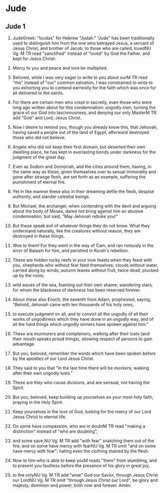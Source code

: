 # Jude

## Jude 1

1. JudeGreek: "Ioudas" for Hebrew "Judah." "Jude" has been traditionally used to distinguish him from the one who betrayed Jesus, a servant of Jesus Christ, and brother of Jacob, to those who are called, lovedNU Vg. M TR read "sanctified" instead of "loved" by God the Father, and kept for Jesus Christ:

2. Mercy to you and peace and love be multiplied. 

3. Beloved, while I was very eager to write to you about ourM TR read "the" instead of "our" common salvation, I was constrained to write to you exhorting you to contend earnestly for the faith which was once for all delivered to the saints.

4. For there are certain men who crept in secretly, even those who were long ago written about for this condemnation: ungodly men, turning the grace of our God into lasciviousness, and denying our only MasterM TR add "God" and Lord, Jesus Christ. 

5. Now I desire to remind you, though you already know this, that Jehovah, having saved a people out of the land of Egypt, afterward destroyed those who did not believe.

6. Angels who did not keep their first domain, but deserted their own dwelling place, he has kept in everlasting bonds under darkness for the judgment of the great day.

7. Even as Sodom and Gomorrah, and the cities around them, having, in the same way as these, given themselves over to sexual immorality and gone after strange flesh, are set forth as an example, suffering the punishment of eternal fire.

8. Yet in like manner these also in their dreaming defile the flesh, despise authority, and slander celestial beings.

9. But Michael, the archangel, when contending with the devil and arguing about the body of Moses, dared not bring against him an abusive condemnation, but said, "May Jehovah rebuke you!"

10. But these speak evil of whatever things they do not know. What they understand naturally, like the creatures without reason, they are destroyed in these things.

11. Woe to them! For they went in the way of Cain, and ran riotously in the error of Balaam for hire, and perished in Korah's rebellion.

12. These are hidden rocky reefs in your love feasts when they feast with you, shepherds who without fear feed themselves; clouds without water, carried along by winds; autumn leaves without fruit, twice dead, plucked up by the roots;

13. wild waves of the sea, foaming out their own shame; wandering stars, for whom the blackness of darkness has been reserved forever.

14. About these also Enoch, the seventh from Adam, prophesied, saying, "Behold, Jehovah came with ten thousands of his holy ones,

15. to execute judgment on all, and to convict all the ungodly of all their works of ungodliness which they have done in an ungodly way, and of all the hard things which ungodly sinners have spoken against him."

16. These are murmurers and complainers, walking after their lusts (and their mouth speaks proud things), showing respect of persons to gain advantage. 

17. But you, beloved, remember the words which have been spoken before by the apostles of our Lord Jesus Christ.

18. They said to you that "In the last time there will be mockers, walking after their own ungodly lusts."

19. These are they who cause divisions, and are sensual, not having the Spirit.

20. But you, beloved, keep building up yourselves on your most holy faith, praying in the Holy Spirit.

21. Keep yourselves in the love of God, looking for the mercy of our Lord Jesus Christ to eternal life.

22. On some have compassion, who are in doubtM TR read "making a distinction" instead of "who are doubting",

23. and some save,NU Vg. M TR add "with fear" snatching them out of the fire, and on some have mercy with fearNU Vg. M TR omit "and on some have mercy with fear"; hating even the clothing stained by the flesh. 

24. Now to him who is able to keep youM reads "them" from stumbling, and to present you faultless before the presence of his glory in great joy,

25. to the onlyNU Vg. M TR add "wise" God our Savior, through Jesus Christ our LordNU Vg. M TR omit "through Jesus Christ our Lord", be glory and majesty, dominion and power, both now and forever. Amen.   